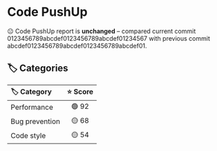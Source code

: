 # Code PushUp

😐 Code PushUp report is **unchanged** – compared current commit 0123456789abcdef0123456789abcdef01234567 with previous commit abcdef0123456789abcdef0123456789abcdef01.

## 🏷️ Categories

| 🏷️ Category   | ⭐ Score |
| :------------- | :-----: |
| Performance    |  🟢 92  |
| Bug prevention |  🟡 68  |
| Code style     |  🟡 54  |
